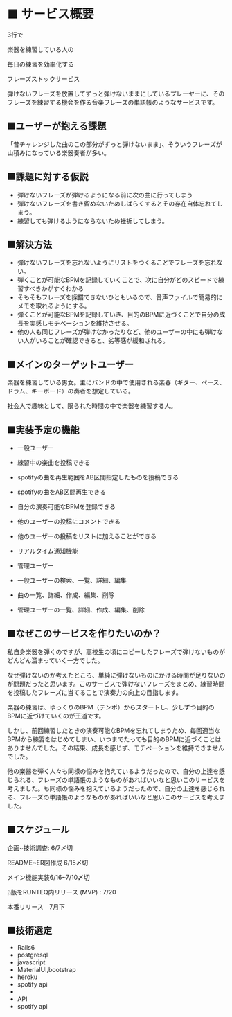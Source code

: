 
# ■ サービス概要

3行で

楽器を練習している人の

毎日の練習を効率化する

フレーズストックサービス

弾けないフレーズを放置してずっと弾けないままにしているプレーヤーに、そのフレーズを練習する機会を作る音楽フレーズの単語帳のようなサービスです。

## ■ユーザーが抱える課題

「昔チャレンジした曲のこの部分がずっと弾けないまま」、そういうフレーズが山積みになっている楽器奏者が多い。

## ■課題に対する仮説

- 弾けないフレーズが弾けるようになる前に次の曲に行ってしまう
- 弾けないフレーズを書き留めないためしばらくするとその存在自体忘れてしまう。
- 練習しても弾けるようにならないため挫折してしまう。

## ■解決方法

- 弾けないフレーズを忘れないようにリストをつくることでフレーズを忘れない。
- 弾くことが可能なBPMを記録していくことで、次に自分がどのスピードで練習すべきかがすぐわかる
- そもそもフレーズを採譜できないひともいるので、音声ファイルで簡易的にメモを取れるようにする。
- 弾くことが可能なBPMを記録していき、目的のBPMに近づくことで自分の成長を実感しモチベーションを維持させる。
- 他の人も同じフレーズが弾けなかったりなど、他のユーザーの中にも弾けない人がいることが確認できると、劣等感が緩和される。

## ■メインのターゲットユーザー

楽器を練習している男女。主にバンドの中で使用される楽器（ギター、ベース、ドラム、キーボード）の奏者を想定している。

社会人で趣味として、限られた時間の中で楽器を練習する人。

## ■実装予定の機能

- 一般ユーザー

- 練習中の楽曲を投稿できる

- spotifyの曲を再生範囲をAB区間指定したものを投稿できる
  
- spotifyの曲をAB区間再生できる

- 自分の演奏可能なBPMを登録できる

- 他のユーザーの投稿にコメントできる

- 他のユーザーの投稿をリストに加えることができる
  
- リアルタイム通知機能

- 管理ユーザー

- 一般ユーザーの検索、一覧、詳細、編集

- 曲の一覧、詳細、作成、編集、削除

- 管理ユーザーの一覧、詳細、作成、編集、削除

## ■なぜこのサービスを作りたいのか？

私自身楽器を弾くのですが、高校生の頃にコピーしたフレーズで弾けないものがどんどん溜まっていく一方でした。

なぜ弾けないのか考えたところ、単純に弾けないものにかける時間が足りないのが問題だったと思います。このサービスで弾けないフレーズをまとめ、練習時間を投稿したフレーズに当てることで演奏力の向上の目指します。

楽器の練習は、ゆっくりのBPM（テンポ）からスタートし、少しずつ目的のBPMに近づけていくのが王道です。

しかし、前回練習したときの演奏可能なBPMを忘れてしまうため、毎回適当なBPMから練習をはじめてしまい、いつまでたっても目的のBPMに近づくことはありませんでした。その結果、成長を感じず、モチベーションを維持できませんでした。

他の楽器を弾く人々も同様の悩みを抱えているようだったので、自分の上達を感じられる、フレーズの単語帳のようなものがあればいいなと思いこのサービスを考えました。も同様の悩みを抱えているようだったので、自分の上達を感じられる、フレーズの単語帳のようなものがあればいいなと思いこのサービスを考えました。

## ■スケジュール

企画~技術調査: 6/7〆切

README~ER図作成 6/15〆切

メイン機能実装6/16~7/10〆切

β版をRUNTEQ内リリース (MVP) : 7/20

本番リリース　7月下

## ■技術選定

- Rails6
- postgresql
- javascript
- MaterialUI,bootstrap
- heroku
- spotify api
- 
- API
- spotify api